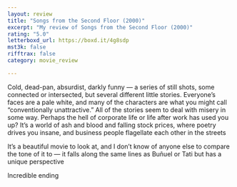 ```yaml
---
layout: review
title: "Songs from the Second Floor (2000)"
excerpt: "My review of Songs from the Second Floor (2000)"
rating: "5.0"
letterboxd_url: https://boxd.it/4g8sdp
mst3k: false
rifftrax: false
category: movie_review

---
```


Cold, dead-pan, absurdist, darkly funny — a series of still shots, some connected or intersected, but several different little stories. Everyone’s faces are a pale white, and many of the characters are what you might call “conventionally unattractive.” All of the stories seem to deal with misery in some way. Perhaps the hell of corporate life or life after work has used you up? It’s a world of ash and blood and falling stock prices, where poetry drives you insane, and business people flagellate each other in the streets

It’s a beautiful movie to look at, and I don’t know of anyone else to compare the tone of it to — it falls along the same lines as Buñuel or Tati but has a unique perspective

Incredible ending